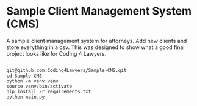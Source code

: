 # Sample Client Management System (CMS)
A sample client management system for attorneys. Add new clients and store everything in a csv.
This was designed to show what a good final project looks like for Coding 4 Lawyers.

## 
```
git@github.com:Coding4Lawyers/Sample-CMS.git
cd Sample-CMS
python -m venv venv
source venv/bin/activate
pip install -r requirements.txt
python main.py
```